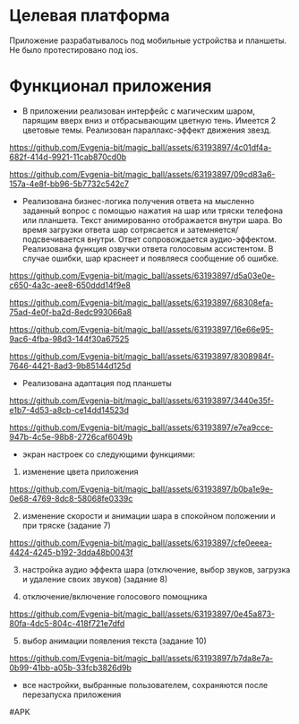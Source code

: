 # Целевая платформа
Приложение разрабатывалось под мобильные устройства и планшеты. Не было протестировано под ios.

# Функционал приложения
- В приложении реализован интерфейс с магическим шаром, парящим вверх вниз и отбрасывающим цветную тень. Имеется 2 цветовые темы. Реализован параллакс-эффект движения звезд.

https://github.com/Evgenia-bit/magic_ball/assets/63193897/4c01df4a-682f-414d-9921-11cab870cd0b

https://github.com/Evgenia-bit/magic_ball/assets/63193897/09cd83a6-157a-4e8f-bb96-5b7732c542c7


- Реализована бизнес-логика получения ответа на мысленно заданный вопрос с помощью нажатия на шар или тряски телефона или планшета. Текст анимированно отображается внутри шара. Во время загрузки ответа шар сотрясается и затемняется/подсвечивается внутри. Ответ сопровождается аудио-эффектом. Реализована функция озвучки ответа голосовым ассистентом. В случае ошибки, шар краснеет и появляеся сообщение об ошибке.

https://github.com/Evgenia-bit/magic_ball/assets/63193897/d5a03e0e-c650-4a3c-aee8-650ddd14f9e8

https://github.com/Evgenia-bit/magic_ball/assets/63193897/68308efa-75ad-4e0f-ba2d-8edc993066a8

https://github.com/Evgenia-bit/magic_ball/assets/63193897/16e66e95-9ac6-4fba-98d3-144f30a67525

https://github.com/Evgenia-bit/magic_ball/assets/63193897/8308984f-7646-4421-8ad3-9b85144d125d

- Реализована адаптация под планшеты 

https://github.com/Evgenia-bit/magic_ball/assets/63193897/3440e35f-e1b7-4d53-a8cb-ce14dd14523d

https://github.com/Evgenia-bit/magic_ball/assets/63193897/e7ea9cce-947b-4c5e-98b8-2726caf6049b


- экран настроек со следующими функциями:
1.  изменение цвета приложения

https://github.com/Evgenia-bit/magic_ball/assets/63193897/b0ba1e9e-0e68-4769-8dc8-58068fe0339c


2.  изменение скорости и анимации шара в спокойном положении и при тряске (задание 7)


https://github.com/Evgenia-bit/magic_ball/assets/63193897/cfe0eeea-4424-4245-b192-3dda48b0043f


3. настройка аудио эффекта шара (отключение, выбор звуков, загрузка и удаление своих звуков) (задание 8)

  
4. отключение/включение голосового помощника


https://github.com/Evgenia-bit/magic_ball/assets/63193897/0e45a873-80fa-4dc5-804c-418f721e7dfd


5. выбор анимации появления текста (задание 10)


https://github.com/Evgenia-bit/magic_ball/assets/63193897/b7da8e7a-0b99-41bb-a05b-33fcb3826d9b


- все настройки, выбранные пользователем, сохраняются после перезапуска приложения


#APK

